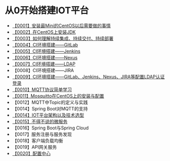 # 从0开始搭建IOT平台 #

- [【0001】安装最Mini的CentOS以后需要做的事情](https://github.com/guanzhenxing/build-the-iot-platform/blob/master/things-to-do-after-minimal-rhel-centos-installation.md)
- [【0002】在CentOS上安装JDK](https://github.com/guanzhenxing/build-the-iot-platform/blob/master/install-jdk-at-centos.md)
- [【0003】如何理解持续集成、持续交付、持续部署](https://github.com/guanzhenxing/build-the-iot-platform/blob/master/know-ci-cd.md)
- [【0004】CI环境搭建——GitLab](https://github.com/guanzhenxing/build-the-iot-platform/blob/master/install-gitlab-at-centos.md)
- [【0005】CI环境搭建——Jenkins](https://github.com/guanzhenxing/build-the-iot-platform/blob/master/install-jenkins-at-centos.md)
- [【0006】CI环境搭建——Nexus](https://github.com/guanzhenxing/build-the-iot-platform/blob/master/install-nexus-at-centos.md)
- [【0007】CI环境搭建——LDAP](https://github.com/guanzhenxing/build-the-iot-platform/blob/master/install-ldap-at-centos.md)
- 【0008】CI环境搭建——JIRA
- [【0009】CI环境搭建——GitLab、Jenkins、Nexus、JIRA等配置LDAP认证登录](https://github.com/guanzhenxing/build-the-iot-platform/blob/master/ci-auth-by-ldap.md)
- [【0010】MQTT协议简单学习](https://github.com/guanzhenxing/build-the-iot-platform/blob/master/learn-mqtt.md)
- [【0011】Mosquitto在CentOS上的安装与配置](https://github.com/guanzhenxing/build-the-iot-platform/blob/master/install-mosquitto-centos.md)
- 【0012】MQTT中Topic的定义与实践
- 【0014】Spring Boot对MQTT的支持
- [【0014】IOT平台架构以及技术选型](https://github.com/guanzhenxing/build-the-iot-platform/blob/master/iot-architecture-and-technology-selection.md)
- [【0015】不得不说的微服务](https://github.com/guanzhenxing/build-the-iot-platform/blob/master/microservice-introduce.md)
- 【0016】Spring Boot与Spring Cloud
- 【0017】服务注册与服务发现
- 【0018】客户端负载均衡
- 【0019】API网关服务
- [【0020】配置中心](https://github.com/guanzhenxing/build-the-iot-platform/blob/master/spring-cloud-config.md)
